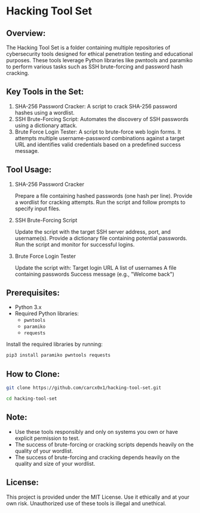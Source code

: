 # Hacking Tool Set

## Overview:
The Hacking Tool Set is a folder containing multiple repositories of cybersecurity tools designed for ethical penetration testing and educational purposes. These tools leverage Python libraries like pwntools and paramiko to perform various tasks such as SSH brute-forcing and password hash cracking.

## Key Tools in the Set:
1. SHA-256 Password Cracker: A script to crack SHA-256 password hashes using a wordlist.
2. SSH Brute-Forcing Script: Automates the discovery of SSH passwords using a dictionary attack.
3. Brute Force Login Tester: A script to brute-force web login forms. It attempts multiple username-password combinations against a target URL and identifies valid credentials based on a predefined success message.

## Tool Usage:
1. SHA-256 Password Cracker

    Prepare a file containing hashed passwords (one hash per line).
    Provide a wordlist for cracking attempts.
    Run the script and follow prompts to specify input files.

2. SSH Brute-Forcing Script

    Update the script with the target SSH server address, port, and username(s).
    Provide a dictionary file containing potential passwords.
    Run the script and monitor for successful logins.

3. Brute Force Login Tester

    Update the script with:
        Target login URL
        A list of usernames
        A file containing passwords
        Success message (e.g., "Welcome back")
   
## Prerequisites:

- Python 3.x
- Required Python libraries:
  - `pwntools`
  - `paramiko`
  - `requests`

Install the required libraries by running:

```bash
pip3 install paramiko pwntools requests

````

## How to Clone:
```bash
git clone https://github.com/carcx0x1/hacking-tool-set.git

````
```bash
cd hacking-tool-set
````
## Note:
- Use these tools responsibly and only on systems you own or have explicit permission to test.
- The success of brute-forcing or cracking scripts depends heavily on the quality of your wordlist.
- The success of brute-forcing and cracking depends heavily on the quality and size of your wordlist.

## License:

This project is provided under the MIT License. Use it ethically and at your own risk. Unauthorized use of these tools is illegal and unethical.

